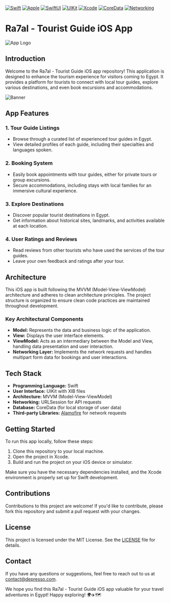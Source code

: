 [![Swift](https://img.shields.io/badge/Swift-5.0-orange.svg)](https://swift.org/)
[![Apple](https://img.shields.io/badge/Apple-iOS%2015.0-blue.svg)](https://developer.apple.com/ios/)
[![SwiftUI](https://img.shields.io/badge/SwiftUI-3.0-blue.svg)](https://developer.apple.com/documentation/swiftui)
[![UIKit](https://img.shields.io/badge/UIKit-14.0-green.svg)](https://developer.apple.com/documentation/uikit)
[![Xcode](https://img.shields.io/badge/Xcode-13.0-purple.svg)](https://developer.apple.com/xcode/)
[![CoreData](https://img.shields.io/badge/CoreData-5.0-red.svg)](https://developer.apple.com/documentation/coredata)
[![Networking](https://img.shields.io/badge/Networking-HTTP-lightgrey.svg)](https://developer.apple.com/documentation/foundation/url_loading_system)
# Ra7al - Tourist Guide iOS App

![App Logo](https://sevenquality.com/wp-content/uploads/2023/09/playstore-e1694134482705.png)

## Introduction

Welcome to the Ra7al - Tourist Guide iOS app repository! This application is designed to enhance the tourism experience for visitors coming to Egypt. It provides a platform for tourists to connect with local tour guides, explore various destinations, and even book excursions and accommodations.

![Banner](https://sevenquality.com/wp-content/uploads/2023/09/Banner.png)

## App Features

### 1. Tour Guide Listings
- Browse through a curated list of experienced tour guides in Egypt.
- View detailed profiles of each guide, including their specialties and languages spoken.

### 2. Booking System
- Easily book appointments with tour guides, either for private tours or group excursions.
- Secure accommodations, including stays with local families for an immersive cultural experience.

### 3. Explore Destinations
- Discover popular tourist destinations in Egypt.
- Get information about historical sites, landmarks, and activities available at each location.

### 4. User Ratings and Reviews
- Read reviews from other tourists who have used the services of the tour guides.
- Leave your own feedback and ratings after your tour.

## Architecture

This iOS app is built following the MVVM (Model-View-ViewModel) architecture and adheres to clean architecture principles. The project structure is organized to ensure clean code practices are maintained throughout development.

### Key Architectural Components

- **Model:** Represents the data and business logic of the application.
- **View:** Displays the user interface elements.
- **ViewModel:** Acts as an intermediary between the Model and View, handling data presentation and user interaction.
- **Networking Layer:** Implements the network requests and handles multipart form data for bookings and user interactions.

## Tech Stack

- **Programming Language:** Swift
- **User Interface:** UIKit with XIB files
- **Architecture:** MVVM (Model-View-ViewModel)
- **Networking:** URLSession for API requests
- **Database:** CoreData (for local storage of user data)
- **Third-party Libraries:** [Alamofire](https://github.com/Alamofire/Alamofire) for network requests

## Getting Started

To run this app locally, follow these steps:

1. Clone this repository to your local machine.
2. Open the project in Xcode.
3. Build and run the project on your iOS device or simulator.

Make sure you have the necessary dependencies installed, and the Xcode environment is properly set up for Swift development.

## Contributions

Contributions to this project are welcome! If you'd like to contribute, please fork this repository and submit a pull request with your changes.

## License

This project is licensed under the MIT License. See the [LICENSE](LICENSE) file for details.

## Contact

If you have any questions or suggestions, feel free to reach out to us at [contact@depresso.com](mailto:contact@depresso.com).

We hope you find this Ra7al - Tourist Guide iOS app valuable for your travel adventures in Egypt! Happy exploring! 🌍✈️🗺️
